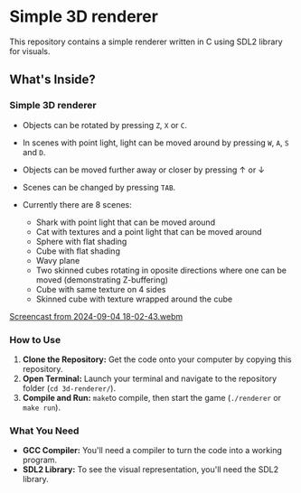 # Simple 3D renderer

This repository contains a simple renderer written in C using SDL2 library for visuals.

## What's Inside?

### Simple 3D renderer
  
- Objects can be rotated by pressing ```Z```, ```X``` or ```C```.
  
- In scenes with point light, light can be moved around by pressing ```W```, ```A```, ```S``` and ```D```.

- Objects can be moved further away or closer by pressing &#8593; or &#8595;

- Scenes can be changed by pressing ```TAB```.
  
- Currently there are 8 scenes:
  - Shark with point light that can be moved around
  - Cat with textures and a point light that can be moved around  
  - Sphere with flat shading
  - Cube with flat shading
  - Wavy plane
  - Two skinned cubes rotating in oposite directions where one can be moved (demonstrating Z-buffering)
  - Cube with same texture on 4 sides
  - Skinned cube with texture wrapped around the cube
    
[Screencast from 2024-09-04 18-02-43.webm](https://github.com/user-attachments/assets/19ef7bdf-1cfd-4c97-9978-1b538ce70e21)

### How to Use

1. **Clone the Repository:** Get the code onto your computer by copying this repository.
2. **Open Terminal:** Launch your terminal and navigate to the repository folder (`cd 3d-renderer/`).
3. **Compile and Run:** `make`to compile, then start the game (`./renderer` or `make run`).

### What You Need

- **GCC Compiler:** You'll need a compiler to turn the code into a working program.
- **SDL2 Library:** To see the visual representation, you'll need the SDL2 library.


